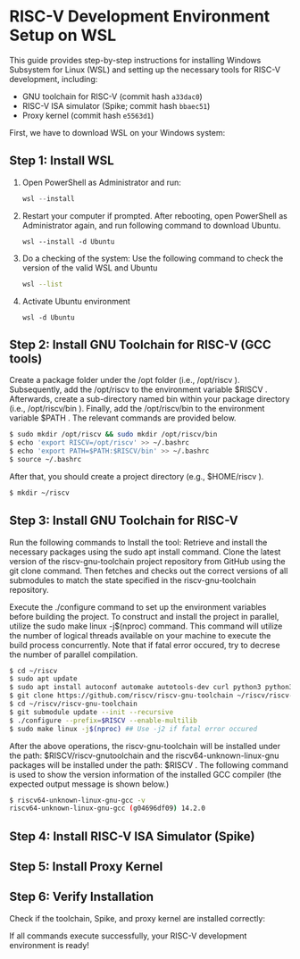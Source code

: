 # RISC-V Development Environment Setup on WSL

This guide provides step-by-step instructions for installing Windows Subsystem for Linux (WSL) and setting up the necessary tools for RISC-V development, including:
- GNU toolchain for RISC-V (commit hash `a33dac0`)
- RISC-V ISA simulator (Spike; commit hash `bbaec51`)
- Proxy kernel (commit hash `e5563d1`)

First, we have to download WSL on your Windows system:

## Step 1: Install WSL
1. Open PowerShell as Administrator and run:
   ```powershell
   wsl --install
   ```
2. Restart your computer if prompted.
   After rebooting, open PowerShell as Administrator again, and run following command to download Ubuntu.
   ```
   wsl --install -d Ubuntu
   ```
5. Do a checking of the system:
   Use the following command to check the version of the valid WSL and Ubuntu
   ```sh
   wsl --list
   ```
7. Activate Ubuntu environment
   ```
   wsl -d Ubuntu
   ```

## Step 2: Install GNU Toolchain for RISC-V (GCC tools)
Create a package folder under the /opt folder (i.e., /opt/riscv ). Subsequently, add the /opt/riscv to the
environment variable $RISCV . Afterwards, create a sub-directory named bin within your package directory
(i.e., /opt/riscv/bin ). Finally, add the /opt/riscv/bin to the environment variable $PATH . The relevant
commands are provided below.
```sh
$ sudo mkdir /opt/riscv && sudo mkdir /opt/riscv/bin
$ echo 'export RISCV=/opt/riscv' >> ~/.bashrc
$ echo 'export PATH=$PATH:$RISCV/bin' >> ~/.bashrc
$ source ~/.bashrc
```

After that, you should create a project directory (e.g., $HOME/riscv ).
```sh
$ mkdir ~/riscv
```

## Step 3: Install GNU Toolchain for RISC-V

Run the following commands to Install the tool:
Retrieve and install the necessary packages using the sudo apt install command.
Clone the latest version of the riscv-gnu-toolchain project repository from GitHub using the git
clone command. Then fetches and checks out the correct versions of all submodules to match the state 
specified in the riscv-gnu-toolchain repository.

Execute the ./configure command to set up the environment variables before building the project.
To construct and install the project in parallel, utilize the sudo make linux -j$(nproc) command. This
command will utilize the number of logical threads available on your machine to execute the build process
concurrently. Note that if fatal error occured, try to decrese the number of parallel compilation.


```sh
$ cd ~/riscv
$ sudo apt update
$ sudo apt install autoconf automake autotools-dev curl python3 python3-pip libmpc-dev libmpfr-dev libgmp-dev gawk build-essential bison flex texinfo gperf libtool patchutils bc zlib1g-dev libexpat-dev ninja-build git cmake libglib2.0-dev
$ git clone https://github.com/riscv/riscv-gnu-toolchain ~/riscv/riscv-gnu-toolchain
$ cd ~/riscv/riscv-gnu-toolchain
$ git submodule update --init --recursive
$ ./configure --prefix=$RISCV --enable-multilib
$ sudo make linux -j$(nproc) ## Use -j2 if fatal error occured
```
After the above operations, the riscv-gnu-toolchain will be installed under the path: $RISCV/riscv-gnutoolchain and the riscv64-unknown-linux-gnu packages will be installed under the path: $RISCV .
The following command is used to show the version information of the installed GCC compiler (the expected
output message is shown below.)

```sh
$ riscv64-unknown-linux-gnu-gcc -v
riscv64-unknown-linux-gnu-gcc (g04696df09) 14.2.0
```

## Step 4: Install RISC-V ISA Simulator (Spike)

## Step 5: Install Proxy Kernel

## Step 6: Verify Installation
Check if the toolchain, Spike, and proxy kernel are installed correctly:

If all commands execute successfully, your RISC-V development environment is ready!

